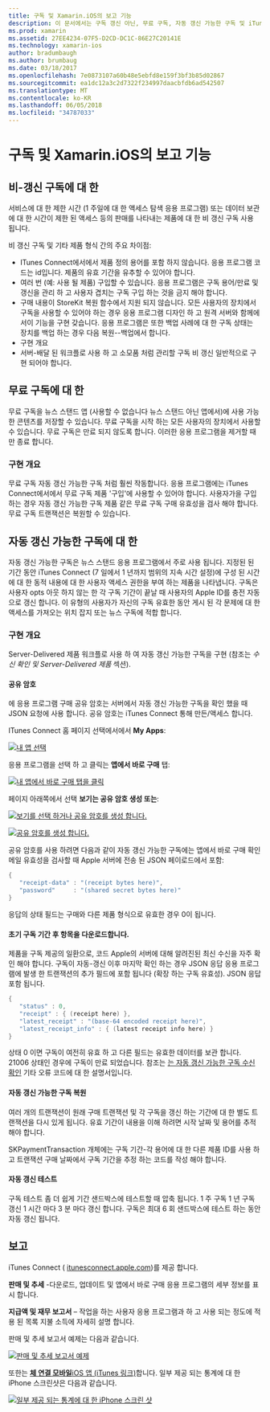 ```yaml
---
title: 구독 및 Xamarin.iOS의 보고 기능
description: 이 문서에서는 구독 갱신 아닌, 무료 구독, 자동 갱신 가능한 구독 및 iTunes Connect를 사용 하 여 이러한 항목에 대해 보고 하려면 설명 합니다.
ms.prod: xamarin
ms.assetid: 27EE4234-07F5-D2CD-DC1C-86E27C20141E
ms.technology: xamarin-ios
author: bradumbaugh
ms.author: brumbaug
ms.date: 03/18/2017
ms.openlocfilehash: 7e0873107a60b48e5ebfd8e159f3bf3b85d02867
ms.sourcegitcommit: ea1dc12a3c2d7322f234997daacbfdb6ad542507
ms.translationtype: MT
ms.contentlocale: ko-KR
ms.lasthandoff: 06/05/2018
ms.locfileid: "34787033"
---
```

# <a name="subscriptions-and-reporting-in-xamarinios"></a>구독 및 Xamarin.iOS의 보고 기능

## <a name="about-non-renewing-subscriptions"></a>비-갱신 구독에 대 한

서비스에 대 한 제한 시간 (1 주일에 대 한 액세스 탐색 응용 프로그램) 또는 데이터 보관에 대 한 시간이 제한 된 액세스 등의 판매를 나타내는 제품에 대 한 비 갱신 구독 사용 됩니다.   
   
비 갱신 구독 및 기타 제품 형식 간의 주요 차이점:

-  ITunes Connect에서에서 제품 정의 용어를 포함 하지 않습니다. 응용 프로그램 코드는 id입니다. 제품의 유효 기간을 유추할 수 있어야 합니다. 
-  여러 번 (예: 사용 될 제품) 구입할 수 있습니다. 응용 프로그램은 구독 용어/만료 및 갱신을 관리 하 고 사용자 겹치는 구독 구입 하는 것을 금지 해야 합니다. 
-  구매 내용이 StoreKit 복원 함수에서 지원 되지 않습니다. 모든 사용자의 장치에서 구독을 사용할 수 있어야 하는 경우 응용 프로그램 디자인 하 고 원격 서버와 함께에서이 기능을 구현 갖습니다. 응용 프로그램은 또한 백업 사례에 대 한 구독 상태는 장치를 백업 하는 경우 다음 복원--백업에서 합니다. 
-  구현 개요
-  서버-배달 된 워크플로 사용 하 고 소모품 처럼 관리할 구독 비 갱신 일반적으로 구현 되어야 합니다. 


## <a name="about-free-subscriptions"></a>무료 구독에 대 한

무료 구독을 뉴스 스탠드 앱 (사용할 수 없습니다 뉴스 스탠드 아닌 앱에서)에 사용 가능한 콘텐츠를 저장할 수 있습니다. 무료 구독을 시작 하는 모든 사용자의 장치에서 사용할 수 있습니다. 무료 구독은 만료 되지 않도록 합니다. 이러한 응용 프로그램을 제거할 때만 종료 합니다.

### <a name="implementation-overview"></a>구현 개요

무료 구독 자동 갱신 가능한 구독 처럼 훨씬 작동합니다. 응용 프로그램에는 iTunes Connect에서에서 무료 구독 제품 '구입'에 사용할 수 있어야 합니다. 사용자가을 구입 하는 경우 자동 갱신 가능한 구독 제품 같은 무료 구독 구매 유효성을 검사 해야 합니다. 무료 구독 트랜잭션은 복원할 수 있습니다.


## <a name="about-auto-renewable-subscriptions"></a>자동 갱신 가능한 구독에 대 한

자동 갱신 가능한 구독은 뉴스 스탠드 응용 프로그램에서 주로 사용 됩니다. 지정된 된 기간 동안 iTunes Connect (7 일에서 1 년까지 범위의 지속 시간 설정)에 구성 된 시간에 대 한 동적 내용에 대 한 사용자 액세스 권한을 부여 하는 제품을 나타냅니다. 구독은 사용자 opts 아웃 하지 않는 한 각 구독 기간이 끝날 때 사용자의 Apple ID를 충전 자동으로 갱신 합니다. 이 유형의 사용자가 자신의 구독 유효한 동안 게시 된 각 문제에 대 한 액세스를 가져오는 위치 잡지 또는 뉴스 구독에 적합 합니다.

### <a name="implementation-overview"></a>구현 개요

Server-Delivered 제품 워크플로 사용 하 여 자동 갱신 가능한 구독을 구현 (참조는 *수신 확인 및 Server-Delivered 제품* 섹션).

#### <a name="shared-secret"></a>공유 암호

에 응용 프로그램 구매 공유 암호는 서버에서 자동 갱신 가능한 구독을 확인 했을 때 JSON 요청에 사용 합니다. 공유 암호는 iTunes Connect 통해 만든/액세스 합니다.

ITunes Connect 홈 페이지 선택에서에서 **My Apps**:   
   
 [![](subscriptions-and-reporting-images/image2.png "내 앱 선택")](subscriptions-and-reporting-images/image2.png#lightbox)  
 
응용 프로그램을 선택 하 고 클릭는 **앱에서 바로 구매** 탭:

[![](subscriptions-and-reporting-images/image6.png "내 앱에서 바로 구매 탭을 클릭")](subscriptions-and-reporting-images/image6.png#lightbox)

페이지 아래쪽에서 선택 **보기는 공유 암호 생성 또는**:
   
 [![](subscriptions-and-reporting-images/image40.png "보기를 선택 하거나 공유 암호를 생성 합니다.")](subscriptions-and-reporting-images/image40.png#lightbox)

 [![](subscriptions-and-reporting-images/image41.png "공유 암호를 생성 합니다.")](subscriptions-and-reporting-images/image41.png#lightbox)   
   
   
   
 공유 암호를 사용 하려면 다음과 같이 자동 갱신 가능한 구독에는 앱에서 바로 구매 확인 메일 유효성을 검사할 때 Apple 서버에 전송 된 JSON 페이로드에서 포함:

```csharp
{
   "receipt-data" : "(receipt bytes here)",
   "password"     : "(shared secret bytes here)"
}
```

응답의 상태 필드는 구매와 다른 제품 형식으로 유효한 경우 0이 됩니다.

#### <a name="downloading-items-after-the-initial-subscription-term"></a>초기 구독 기간 후 항목을 다운로드합니다.

제품을 구독 제공의 일환으로, 코드 Apple의 서버에 대해 알려진된 최신 수신을 자주 확인 해야 합니다. 구독이 자동-갱신 이후 마지막 확인 하는 경우 JSON 응답 응용 프로그램에 발생 한 트랜잭션의 추가 필드에 포함 됩니다 (확장 하는 구독 유효성). JSON 응답 포함 됩니다.

```csharp
{
   "status" : 0,
   "receipt" : { (receipt here) },
   "latest_receipt" : "(base-64 encoded receipt here)",
   "latest_receipt_info" : { (latest receipt info here) }
}
```

상태 0 이면 구독이 여전히 유효 하 고 다른 필드는 유효한 데이터를 보관 합니다. 21006 상태인 경우에 구독이 만료 되었습니다. 참조는 [는 자동 갱신 가능한 구독 수신 확인](https://developer.apple.com/library/ios/releasenotes/General/ValidateAppStoreReceipt/Chapters/ValidateRemotely.html) 기타 오류 코드에 대 한 설명서입니다.

#### <a name="restoring-auto-renewable-subscriptions"></a>자동 갱신 가능한 구독 복원

여러 개의 트랜잭션이 원래 구매 트랜잭션 및 각 구독을 갱신 하는 기간에 대 한 별도 트랜잭션을 다시 있게 됩니다. 유효 기간이 내용을 이해 하려면 시작 날짜 및 용어를 추적 해야 합니다.   
   
   
   
 SKPaymentTransaction 개체에는 구독 기간-각 용어에 대 한 다른 제품 ID를 사용 하 고 트랜잭션 구매 날짜에서 구독 기간을 추정 하는 코드를 작성 해야 합니다.

#### <a name="testing-auto-renewal"></a>자동 갱신 테스트

구독 테스트 좀 더 쉽게 기간 샌드박스에 테스트할 때 압축 됩니다. 1 주 구독 1 년 구독 갱신 1 시간 마다 3 분 마다 갱신 합니다. 구독은 최대 6 회 샌드박스에 테스트 하는 동안 자동 갱신 됩니다.

## <a name="reporting"></a>보고

iTunes Connect ( [itunesconnect.apple.com](http://itunesconnect.apple.com))를 제공 합니다.   
   
 **판매 및 추세** -다운로드, 업데이트 및 앱에서 바로 구매 응용 프로그램의 세부 정보를 표시 합니다.   
   
 **지급액 및 재무 보고서** – 작업을 하는 사용자 응용 프로그램과 하 고 사용 되는 정도에 적용 된 목록 지불 소득에 자세히 설명 합니다.

판매 및 추세 보고서 예제는 다음과 같습니다.   

 [![](subscriptions-and-reporting-images/image42.png "판매 및 추세 보고서 예제")](subscriptions-and-reporting-images/image42.png#lightbox)   
   
 또한는 [ **체 연결 모바일**iOS 앱 (iTunes 링크)](http://itunes.apple.com/us/app/itunes-connect-mobile/id376771144?mt=8)합니다.
일부 제공 되는 통계에 대 한 iPhone 스크린샷은 다음과 같습니다.   
   
 [![](subscriptions-and-reporting-images/image43.png "일부 제공 되는 통계에 대 한 iPhone 스크린 샷")](subscriptions-and-reporting-images/image43.png#lightbox)
